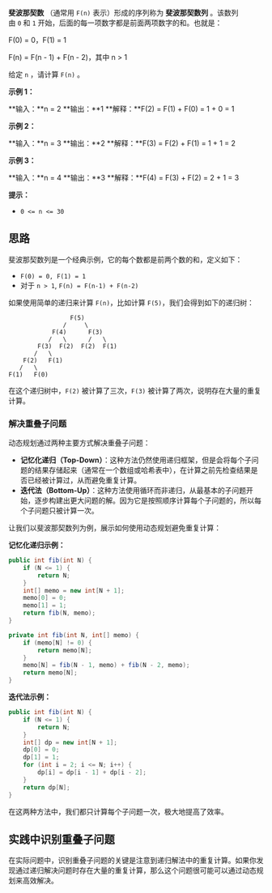 **斐波那契数** （通常用 `F(n)` 表示）形成的序列称为 **斐波那契数列** 。该数列由 `0` 和 `1` 开始，后面的每一项数字都是前面两项数字的和。也就是：

F(0) = 0，F(1) = 1

F(n) = F(n - 1) + F(n - 2)，其中 n > 1

给定 `n` ，请计算 `F(n)` 。

**示例 1：**

**输入：**n = 2
**输出：**1
**解释：**F(2) = F(1) + F(0) = 1 + 0 = 1

**示例 2：**

**输入：**n = 3
**输出：**2
**解释：**F(3) = F(2) + F(1) = 1 + 1 = 2

**示例 3：**

**输入：**n = 4
**输出：**3
**解释：**F(4) = F(3) + F(2) = 2 + 1 = 3

**提示：**

- `0 <= n <= 30`

## 思路

斐波那契数列是一个经典示例，它的每个数都是前两个数的和，定义如下：

- `F(0) = 0, F(1) = 1`
- 对于 `n > 1`, `F(n) = F(n-1) + F(n-2)`

如果使用简单的递归来计算 `F(n)`，比如计算 `F(5)`，我们会得到如下的递归树：

```
                 F(5)
               /     \
            F(4)      F(3)
           /   \      /   \
        F(3)  F(2)  F(2)  F(1)
       /   \
    F(2)   F(1)
   /   \
F(1)   F(0)
```

在这个递归树中，`F(2)` 被计算了三次，`F(3)` 被计算了两次，说明存在大量的重复计算。

### 解决重叠子问题

动态规划通过两种主要方式解决重叠子问题：

- **记忆化递归（Top-Down）**：这种方法仍然使用递归框架，但是会将每个子问题的结果存储起来（通常在一个数组或哈希表中），在计算之前先检查结果是否已经被计算过，从而避免重复计算。
- **迭代法（Bottom-Up）**：这种方法使用循环而非递归，从最基本的子问题开始，逐步构建出更大问题的解。因为它是按照顺序计算每个子问题的，所以每个子问题只被计算一次。

让我们以斐波那契数列为例，展示如何使用动态规划避免重复计算：

**记忆化递归示例：**

```java
public int fib(int N) {
    if (N <= 1) {
        return N;
    }
    int[] memo = new int[N + 1];
    memo[0] = 0;
    memo[1] = 1;
    return fib(N, memo);
}

private int fib(int N, int[] memo) {
    if (memo[N] != 0) {
        return memo[N];
    }
    memo[N] = fib(N - 1, memo) + fib(N - 2, memo);
    return memo[N];
}
```

**迭代法示例：**

```java
public int fib(int N) {
    if (N <= 1) {
        return N;
    }
    int[] dp = new int[N + 1];
    dp[0] = 0;
    dp[1] = 1;
    for (int i = 2; i <= N; i++) {
        dp[i] = dp[i - 1] + dp[i - 2];
    }
    return dp[N];
}
```

在这两种方法中，我们都只计算每个子问题一次，极大地提高了效率。

## 实践中识别重叠子问题

在实际问题中，识别重叠子问题的关键是注意到递归解法中的重复计算。如果你发现通过递归解决问题时存在大量的重复计算，那么这个问题很可能可以通过动态规划来高效解决。
